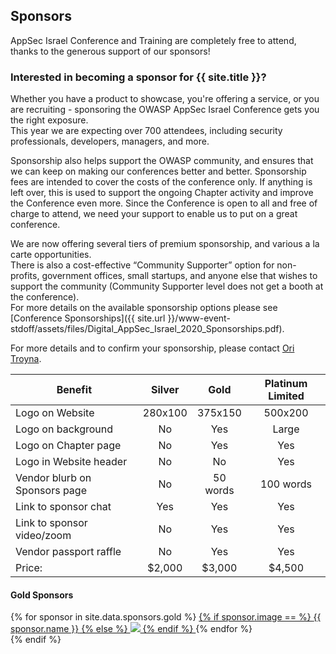 ---
---

## Sponsors

AppSec Israel Conference and Training are completely free to attend, thanks to the generous support of our sponsors!   


### Interested in becoming a sponsor for {{ site.title }}? 

Whether you have a product to showcase, you're offering a service, or you are recruiting - sponsoring the OWASP AppSec Israel Conference gets you the right exposure.   
This year we are expecting over 700 attendees, including security professionals, developers, managers, and more.

Sponsorship also helps support the OWASP community, and ensures that we can keep on making our conferences better and better. Sponsorship fees are intended to cover the costs of the conference only. If anything is left over, this is used to support the ongoing Chapter activity and improve the Conference even more. Since the Conference is open to all and free of charge to attend, we need your support to enable us to put on a great conference.

We are now offering several tiers of premium sponsorship, and various a la carte opportunities.   
There is also a cost-effective “Community Supporter” option for non-profits, government offices, small startups, and anyone else that wishes to support the community (Community Supporter level does not get a booth at the conference).  
For more details on the available sponsorship options please see [Conference Sponsorships]({{ site.url }}/www-event-stdoff/assets/files/Digital_AppSec_Israel_2020_Sponsorships.pdf).  

For more details and to confirm your sponsorship, please contact [Ori Troyna](mailto:ori.troyna@owasp.org).  


<table>
<thead>
<tr>
<th>Benefit</th>
<th style="text-align:center">Silver</th>
<th style="text-align:center">Gold</th>
<th style="text-align:center">Platinum Limited</th>
</tr>
</thead>
<tbody>
<tr>
<td>Logo on Website</td>
<td style="text-align:center">280x100</td>
<td style="text-align:center">375x150</td>
<td style="text-align:center">500x200</td>
</tr>
<tr>
<td>Logo on background</td>
<td style="text-align:center">No</td>
<td style="text-align:center">Yes</td>
<td style="text-align:center">Large</td>
</tr>
<tr>
<td>Logo on Chapter page</td>
<td style="text-align:center">No</td>
<td style="text-align:center">Yes</td>
<td style="text-align:center">Yes</td>
</tr>
<tr>
<td>Logo in Website header</td>
<td style="text-align:center">No</td>
<td style="text-align:center">No</td>
<td style="text-align:center">Yes</td>
</tr>
<tr>
<td>Vendor blurb on Sponsors page</td>
<td style="text-align:center">No</td>
<td style="text-align:center">50 words</td>
<td style="text-align:center">100 words</td>
</tr>
<tr>
<td>Link to sponsor chat</td>
<td style="text-align:center">Yes</td>
<td style="text-align:center">Yes</td>
<td style="text-align:center">Yes</td>
</tr>
<tr>
<td>Link to sponsor video/zoom</td>
<td style="text-align:center">No</td>
<td style="text-align:center">Yes</td>
<td style="text-align:center">Yes</td>
</tr>
<tr>
<td>Vendor passport raffle</td>
<td style="text-align:center">No</td>
<td style="text-align:center">Yes</td>
<td style="text-align:center">Yes</td>
</tr>
<tr>
<td>Price:</td>
<td style="text-align:center">$2,000</td>
<td style="text-align:center">$3,000</td>
<td style="text-align:center">$4,500</td>
</tr>
</tbody>
</table>

#### Gold Sponsors 
<div class="sponsor-tier">
  {% for sponsor in site.data.sponsors.gold %}
	  <span class="sponsor gold-sponsor">
		<a href="{{ sponsor.url }}" title="{{ sponsor.name }}" target="_blank">
		  {% if sponsor.image == %}
			<span>{{ sponsor.name }}</span>
		  {% else %} 
			<img src="assets/img/Sponsors/{{ sponsor.image }}">
		  {% endif %}
		</a>
	  </span>
  {% endfor %}
</div>
{% endif %}


